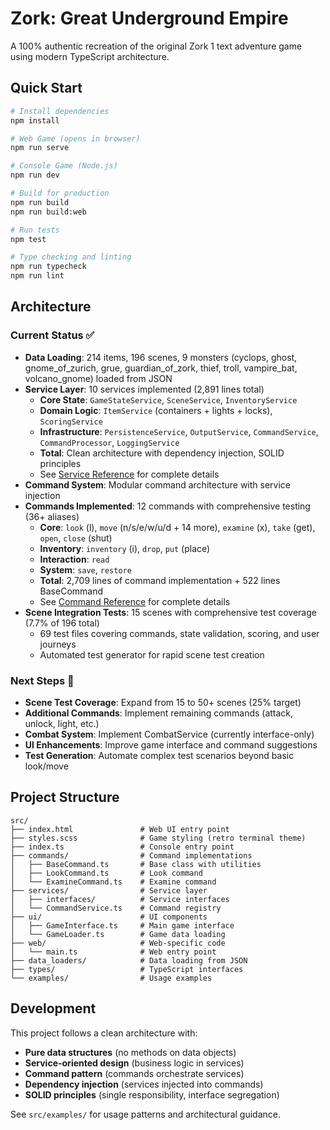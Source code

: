 # Zork: Great Underground Empire

A 100% authentic recreation of the original Zork 1 text adventure game using modern TypeScript architecture.

## Quick Start

```bash
# Install dependencies
npm install

# Web Game (opens in browser)
npm run serve

# Console Game (Node.js)
npm run dev

# Build for production
npm run build
npm run build:web

# Run tests
npm test

# Type checking and linting
npm run typecheck
npm run lint
```

## Architecture

### Current Status ✅

- **Data Loading**: 214 items, 196 scenes, 9 monsters (cyclops, ghost, gnome_of_zurich, grue, guardian_of_zork, thief, troll, vampire_bat, volcano_gnome) loaded from JSON
- **Service Layer**: 10 services implemented (2,891 lines total)
  - **Core State**: `GameStateService`, `SceneService`, `InventoryService`
  - **Domain Logic**: `ItemService` (containers + lights + locks), `ScoringService`
  - **Infrastructure**: `PersistenceService`, `OutputService`, `CommandService`, `CommandProcessor`, `LoggingService`
  - **Total**: Clean architecture with dependency injection, SOLID principles
  - See [Service Reference](./docs/services/service-reference.md) for complete details
- **Command System**: Modular command architecture with service injection
- **Commands Implemented**: 12 commands with comprehensive testing (36+ aliases)
  - **Core**: `look` (l), `move` (n/s/e/w/u/d + 14 more), `examine` (x), `take` (get), `open`, `close` (shut)
  - **Inventory**: `inventory` (i), `drop`, `put` (place)
  - **Interaction**: `read`
  - **System**: `save`, `restore`
  - **Total**: 2,709 lines of command implementation + 522 lines BaseCommand
  - See [Command Reference](./docs/commands/command-reference.md) for complete details
- **Scene Integration Tests**: 15 scenes with comprehensive test coverage (7.7% of 196 total)
  - 69 test files covering commands, state validation, scoring, and user journeys
  - Automated test generator for rapid scene test creation

### Next Steps 🚧

- **Scene Test Coverage**: Expand from 15 to 50+ scenes (25% target)
- **Additional Commands**: Implement remaining commands (attack, unlock, light, etc.)
- **Combat System**: Implement CombatService (currently interface-only)
- **UI Enhancements**: Improve game interface and command suggestions
- **Test Generation**: Automate complex test scenarios beyond basic look/move

## Project Structure

```
src/
├── index.html               # Web UI entry point
├── styles.scss              # Game styling (retro terminal theme)
├── index.ts                 # Console entry point
├── commands/                # Command implementations
│   ├── BaseCommand.ts       # Base class with utilities
│   ├── LookCommand.ts       # Look command
│   └── ExamineCommand.ts    # Examine command
├── services/                # Service layer
│   ├── interfaces/          # Service interfaces
│   └── CommandService.ts    # Command registry
├── ui/                      # UI components
│   ├── GameInterface.ts     # Main game interface
│   └── GameLoader.ts        # Game data loading
├── web/                     # Web-specific code
│   └── main.ts              # Web entry point
├── data_loaders/            # Data loading from JSON
├── types/                   # TypeScript interfaces
└── examples/                # Usage examples
```

## Development

This project follows a clean architecture with:

- **Pure data structures** (no methods on data objects)
- **Service-oriented design** (business logic in services)
- **Command pattern** (commands orchestrate services)
- **Dependency injection** (services injected into commands)
- **SOLID principles** (single responsibility, interface segregation)

See `src/examples/` for usage patterns and architectural guidance.